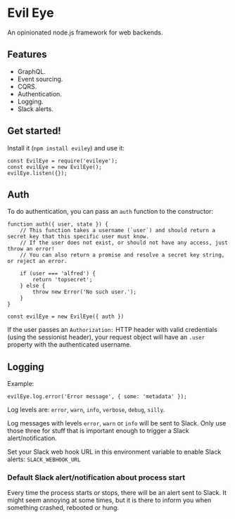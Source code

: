 Evil Eye
========

An opinionated node.js framework for web backends.


Features
--------

* GraphQL.
* Event sourcing.
* CQRS.
* Authentication.
* Logging.
* Slack alerts.


Get started!
------------

Install it (`npm install eviley`) and use it:

```
const EvilEye = require('evileye');
const evilEye = new EvilEye();
evilEye.listen({});
```


Auth
----

To do authentication, you can pass an `auth` function to the constructor:

```
function auth({ user, state }) {
    // This function takes a username (`user`) and should return a secret key that this specific user must know.
    // If the user does not exist, or should not have any access, just throw an error!
    // You can also return a promise and resolve a secret key string, or reject an error.

    if (user === 'alfred') {
        return 'topsecret';
    } else {
        throw new Error('No such user.');
    }
}

const evilEye = new EvilEye({ auth })
```

If the user passes an `Authorization:` HTTP header with valid credentials (using the sessionist header),
your request object will have an `.user` property with the authenticated username.


Logging
-------

Example:

```
evilEye.log.error('Error message', { some: 'metadata' });
```

Log levels are: `error`, `warn`, `info`, `verbose`, `debug`, `silly`.

Log messages with levels `error`, `warn` or `info` will be sent to Slack.
Only use those three for stuff that is important enough to trigger a Slack alert/notification.

Set your Slack web hook URL in this environment variable to enable Slack alerts: `SLACK_WEBHOOK_URL`

### Default Slack alert/notification about process start

Every time the process starts or stops, there will be an alert sent to Slack.
It might seem annoying at some times, but it is there to inform you when something crashed, rebooted or hung.



